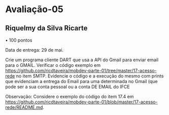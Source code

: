 # Avaliação-05
## Riquelmy da Silva Ricarte
•
100 pontos

Data de entrega: 29 de mai.

Crie um programa cliente DART que usa a API do Gmail para enviar email para o GMAIL. 
Verificar o código exemplo em https://github.com/ricdtaveira/mobdev-parte-01/tree/master/17-acesso-rede no item SMTP.
Evidencie o código e a execução do mesmo com prints que evidenciam a entrega do Email para uma determinada no Gmail (que pode ser a sua conta pessoal ou a conta DE EMAIL do IFCE

Observação: Considere o exemplo do código do item 17.4 em https://github.com/ricdtaveira/mobdev-parte-01/blob/master/17-acesso-rede/README.md.
